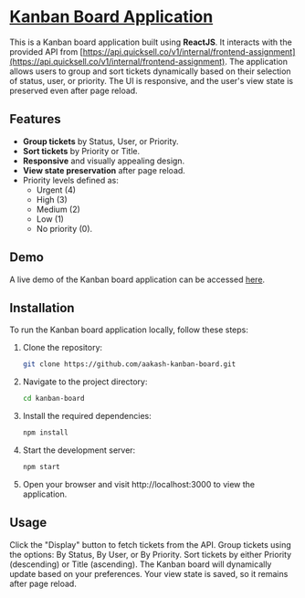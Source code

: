 # [Kanban Board Application](https://main.d2nq9mz8ggbsl4.amplifyapp.com)

This is a Kanban board application built using **ReactJS**. It interacts with the provided API from [https://api.quicksell.co/v1/internal/frontend-assignment](https://api.quicksell.co/v1/internal/frontend-assignment). The application allows users to group and sort tickets dynamically based on their selection of status, user, or priority. The UI is responsive, and the user's view state is preserved even after page reload.

## Features

- **Group tickets** by Status, User, or Priority.
- **Sort tickets** by Priority or Title.
- **Responsive** and visually appealing design.
- **View state preservation** after page reload.
- Priority levels defined as:
  - Urgent (4)
  - High (3)
  - Medium (2)
  - Low (1)
  - No priority (0).

## Demo

A live demo of the Kanban board application can be accessed [here](https://main.d2nq9mz8ggbsl4.amplifyapp.com).

## Installation

To run the Kanban board application locally, follow these steps:

1. Clone the repository:
   ```bash
   git clone https://github.com/aakash-kanban-board.git
2. Navigate to the project directory:
   ```bash
   cd kanban-board
3. Install the required dependencies:
   ```bash
   npm install
4. Start the development server:
   ```bash
   npm start
5. Open your browser and visit http://localhost:3000 to view the application.

## Usage
Click the "Display" button to fetch tickets from the API.
Group tickets using the options: By Status, By User, or By Priority.
Sort tickets by either Priority (descending) or Title (ascending).
The Kanban board will dynamically update based on your preferences.
Your view state is saved, so it remains after page reload.

